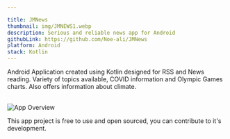 ```yaml
---

title: JMNews
thumbnail: img/JMNEWS1.webp
description: Serious and reliable news app for Android
githubLink: https://github.com/Noe-ali/JMNews
platform: Android
stack: Kotlin
---
```


Android Application created using Kotlin designed for RSS and News reading.
Variety of topics available, COVID information and Olympic Games charts. Also offers information about climate.
<br>
<br>


![App Overview](@assets/img/JMNEWS2.webp)

This app project is free to use and open sourced, you can contribute to it's development.
